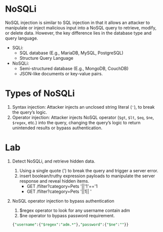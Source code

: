 # NoSQLi

NoSQL injection is similar to SQL injection in that it allows an attacker to manipulate or inject malicious input into a NoSQL query to retrieve, modify, or delete data. However, the key difference lies in the database type and query language.

- SQLi:
    - SQL database (E.g., MariaDB, MySQL, PostgreSQL)
    - Structure Query Language
- NoSQLi:
    - Semi-structured database (E.g., MongoDB, CouchDB)
    - JSON-like documents or key-value pairs.

# Types of NoSQLi

1. Syntax injection: Attacker injects an unclosed string literal (`'`), to break the query’s logic.
2. Operator injection: Attacker injects NoSQL operator (`$gt`, `$lt`, `$eq`, `$ne`, `$regex`, etc.) into the query, changing the query’s logic to return unintended results or bypass authentication.

# Lab

1. Detect NoSQLi, and retrieve hidden data.
    1. Using a single quote (') to break the query and trigger a server error.
    2. insert boolean/truthy expression payloads to manipulate the server response and reveal hidden items. 
        - GET /filter?category=Pets '||'1'=='1
        - GET /filter?category=Pets '||1|| '
2. NoSQL operator injection to bypass authentication 
    1. $regex operator to look for any username contain adm
    2. $ne operator to bypass password requirement.
    
    ```sql
    {"username":{"$regex":"adm.*"},"password":{"$ne":""}} 
    ```